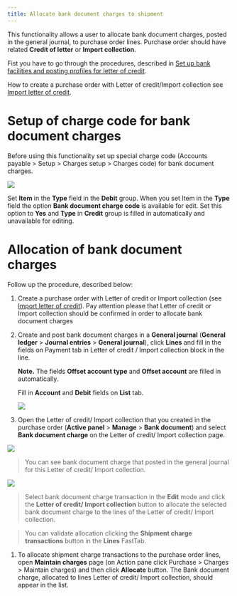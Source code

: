 ```yaml
---
title: Allocate bank document charges to shipment
---
```


This functionality allows a user to allocate bank document charges, posted in
the general journal, to purchase order lines. Purchase order should have related
**Credit of letter** or **Import collection**.

Fist you have to go through the procedures, described in [Set up bank facilities
and posting profiles for letter of
credit](https://docs.microsoft.com/en-us/dynamics365/finance/cash-bank-management/tasks/set-up-bank-facilities-posting-profiles-letter-credit).

How to create a purchase order with Letter of credit/Import collection see
[Import letter of
credit](https://docs.microsoft.com/en-us/dynamics365/finance/cash-bank-management/tasks/import-letter-credit).

# Setup of charge code for bank document charges

Before using this functionality set up special charge code (Accounts payable \>
Setup \> Charges setup \> Charges code) for bank document charges.

![](media/14bd04f0e754e4abb80ecc1c82c3b7a3.png)

Set **Item** in the **Type** field in the **Debit** group. When you set Item in
the **Type** field the option **Bank document charge code** is available for
edit. Set this option to **Yes** and **Type** in **Credit** group is filled in
automatically and unavailable for editing.

# Allocation of bank document charges

Follow up the procedure, described below:

1.  Create a purchase order with Letter of credit or Import collection (see
    [Import letter of
    credit](https://docs.microsoft.com/en-us/dynamics365/finance/cash-bank-management/tasks/import-letter-credit)).
    Pay attention please that Letter of credit or Import collection should be
    confirmed in order to allocate bank document charges

2.  Create and post bank document charges in a **General journal** (**General
    ledger** \> **Journal entries** \> **General journal**), click **Lines** and
    fill in the fields on Payment tab in Letter of credit / Import collection
    block in the line.

    **Note.** The fields **Offset account type** and **Offset account** are
    filled in automatically.

    Fill in **Account** and **Debit** fields on **List** tab.

    ![](media/da6b2a70b2a31c27dea7e780d110b3d8.png)

3.  Open the Letter of credit/ Import collection that you created in the
    purchase order (**Active panel** \> **Manage** \> **Bank document**) and
    select **Bank document charge** on the Letter of credit/ Import collection
    page.

![](media/eba40338d769c55bc251dbad84dd9984.png)

>   You can see bank document charge that posted in the general journal for this
>   Letter of credit/ Import collection.

![](media/bf544cf5933d456b8060d617b245594a.png)

>   Select bank document charge transaction in the **Edit** mode and click the
>   **Letter of credit/ Import collection** button to allocate the selected bank
>   document charge to the lines of the Letter of credit/ Import collection.

>   You can validate allocation clicking the **Shipment charge transactions**
>   button in the **Lines** FastTab.

1.  To allocate shipment charge transactions to the purchase order lines, open
    **Maintain charges** page (on Action pane click Purchase \> Charges \>
    Maintain charges) and then click **Allocate** button. The Bank document
    charge, allocated to lines Letter of credit/ Import collection, should
    appear in the list.
